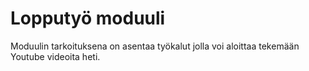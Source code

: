 # Lopputyö moduuli
Moduulin tarkoituksena on asentaa työkalut jolla voi aloittaa tekemään 
Youtube videoita heti.
